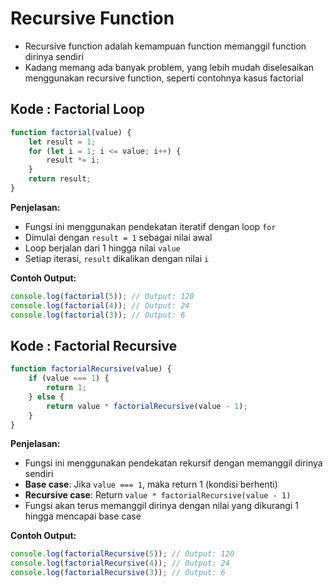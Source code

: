 # Recursive Function

- Recursive function adalah kemampuan function memanggil function dirinya sendiri
- Kadang memang ada banyak problem, yang lebih mudah diselesaikan menggunakan recursive function, seperti contohnya kasus factorial

## Kode : Factorial Loop

```javascript
function factorial(value) {
    let result = 1;
    for (let i = 1; i <= value; i++) {
        result *= i;
    }
    return result;
}
```

**Penjelasan:**
- Fungsi ini menggunakan pendekatan iteratif dengan loop `for`
- Dimulai dengan `result = 1` sebagai nilai awal
- Loop berjalan dari 1 hingga nilai `value`
- Setiap iterasi, `result` dikalikan dengan nilai `i`

**Contoh Output:**
```javascript
console.log(factorial(5)); // Output: 120
console.log(factorial(4)); // Output: 24
console.log(factorial(3)); // Output: 6
```

## Kode : Factorial Recursive

```javascript
function factorialRecursive(value) {
    if (value === 1) {
        return 1;
    } else {
        return value * factorialRecursive(value - 1);
    }
}
```

**Penjelasan:**
- Fungsi ini menggunakan pendekatan rekursif dengan memanggil dirinya sendiri
- **Base case**: Jika `value === 1`, maka return 1 (kondisi berhenti)
- **Recursive case**: Return `value * factorialRecursive(value - 1)`
- Fungsi akan terus memanggil dirinya dengan nilai yang dikurangi 1 hingga mencapai base case

**Contoh Output:**
```javascript
console.log(factorialRecursive(5)); // Output: 120
console.log(factorialRecursive(4)); // Output: 24
console.log(factorialRecursive(3)); // Output: 6
```
